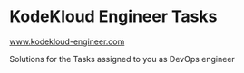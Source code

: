 # KodeKloud Engineer Tasks

www.kodekloud-engineer.com

Solutions for the Tasks assigned to you as DevOps engineer
